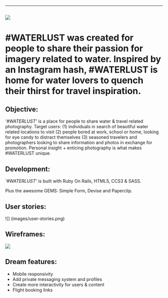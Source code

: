 ---
![](images/waterlust.png)
-


# #WATERLUST was created for people to share their passion for imagery related to water. Inspired by an Instagram hash, #WATERLUST is home for water lovers to quench their thirst for travel inspiration.

## Objective:

<i>'#WATERLUST'</i> is a place for people to share water & travel related photography. Target users: (1) individuals in search of beautiful water related locations to visit (2) people bored at work, school or home, looking for eye candy to distract themselves (3) seasoned travelers and photographers looking to share information and photos in exchange for promotion. Personal insight + enticing photography is what makes #WATERLUST unique.  


## Development:

<i>'#WATERLUST'</i> is built with Ruby On Rails, HTML5, CCS3 & SASS.

Plus the awesome GEMS: Simple Form, Devise and Paperclip.



## User stories:
![] (images/user-stories.png)


## Wireframes:
![](images/wireframes.png)


## Dream features:
- Mobile responsivity
- Add private messaging system and profiles
- Create more interactivity for users & content
- Flight booking links
